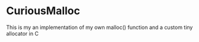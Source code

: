 # CuriousMalloc
This is my an implementation of my own malloc() function and a custom tiny allocator in C
